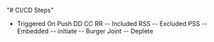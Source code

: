 "# CI/CD Steps" 
- Triggered On Push
DD
CC
RR
-- Included RSS
-- Excluded PSS
-- Embedded
-- initiate
-- Burger Joint
-- Deplete